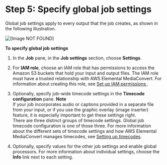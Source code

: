 # Step 5: Specify global job settings<a name="specify-global-job-settings"></a>

Global job settings apply to every output that the job creates, as shown in the following illustration\.

![\[Image NOT FOUND\]](http://docs.aws.amazon.com/mediaconvert/latest/ug/images/Job_global-settings.png)

**To specify global job settings**

1. In the **Job** pane, in the **Job settings** section, choose **Settings**\.

1. For **IAM role**, choose an IAM role that has permissions to access the Amazon S3 buckets that hold your input and output files\. The IAM role must have a trusted relationship with AWS Elemental MediaConvert\. For information about creating this role, see [Set up IAM permissions ](iam-role.md)\.

1. Optionally, specify job\-wide timecode settings in the **Timecode configuration** pane\.
**Note**  
If your job incorporates audio or captions provided in a separate file from your input, or if you use the graphic overlay \(image inserter\) feature, it is especially important to get these settings right\.  
There are three distinct groups of timecode settings\. Global job timecode configuration is one of those three\. For more information about the different sets of timecode settings and how AWS Elemental MediaConvert manages timecodes, see [Setting up timecodes](setting-up-timecode.md)\.

1. Optionally, specify values for the other job settings and enable global processors\. For more information about individual settings, choose the **Info** link next to each setting\.